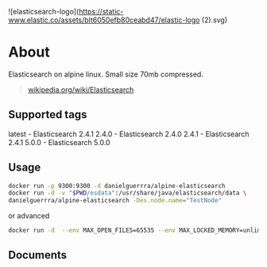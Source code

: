 ![elasticsearch-logo](https://static-www.elastic.co/assets/blt6050efb80ceabd47/elastic-logo (2).svg)

# About
Elasticsearch on alpine linux. Small size 70mb compressed.
> [wikipedia.org/wiki/Elasticsearch](https://en.wikipedia.org/wiki/Elasticsearch)

## Supported tags
latest - Elasticsearch 2.4.1
2.4.0 - Elasticsearch 2.4.0
2.4.1 - Elasticsearch 2.4.1
5.0.0 - Elasticsearch 5.0.0

## Usage

```bash
docker run -p 9300:9300 -d danielguerrra/alpine-elasticsearch
docker run -d -v "$PWD/esdata":/usr/share/java/elasticsearch/data \
danielguerrra/alpine-elasticsearch -Des.node.name="TestNode"
```

or advanced

```bash
docker run -d  --env MAX_OPEN_FILES=65535 --env MAX_LOCKED_MEMORY=unlimited --env ES_JAVA_OPTS=-server \ --hostname=elasticsearch-master  --name elasticsearch-master  danielguerrra/alpine-elasticsearch \ -Des.network.bind_host=elasticsearch-master --cluster.name=mycluster --node.name=elasticsearch-master \ --discovery.zen.ping.multicast.enabled=false --network.host=elasticsearch-master
```

## Documents
